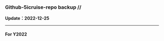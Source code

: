 ### Github-5icruise-repo backup //    
**Update：2022-12-25**     
>>>>>>>>>

--------
#### For Y2022
